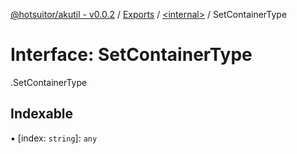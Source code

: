 [@hotsuitor/akutil - v0.0.2](../README.md) / [Exports](../modules.md) / [<internal\>](../modules/internal_.md) / SetContainerType

# Interface: SetContainerType

[<internal>](../modules/internal_.md).SetContainerType

## Indexable

▪ [index: `string`]: `any`
